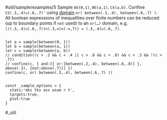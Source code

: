 #util/sample/examples/5 Sample `A∈(0,1)`, `B∈(a,1)`, `C∈(a,b)`. Confine `C∈(.3,.4)∪(.6,.7)'` using [domain](#///domains) `or( between(.3,.4), between(.6,.7) )`. All boolean expressions of inequalities over finite numbers can be reduced (up to boundary points if `not` used) to an `or(…)` domain, e.g. `(((.3,.4)∪(.6,.7))∩(.3,∞)∩(-∞,7)) = (.3,.4)∪(.6,.7)`.
```js:js_input

let a = sample(between(0, 1))
let b = sample(between(a, 1))
let c = sample(between(a, b))
// condition((c > .2 && c < .4 || c > .6 && c < .8) && c > .3 && !(c > .7))
// confine(c, { and:[{ or:[between(.2,.4), between(.6,.8)] }, above(.3), {not:above(.7)}] })
confine(c, or( between(.3,.4), between(.6,.7) ))

```
```js:js_removed

const _sample_options = { 
  stats:'mks tks ess wsum r t',  
  targets:true,
  plot:true
}

```
#_util